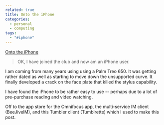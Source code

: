 ```yaml
---
related: true
title: Onto the iPhone
categories:
  - personal
  - computing
tags:
  - "#iphone"
---
```

[Onto the iPhone][1]

> OK, I have joined the club and now am an iPhone user.

I am coming from many years using using a Palm Treo 650. It was getting rather
dated as well as starting to move down the unsupported curve. It finally
developed a crack on the face plate that killed the stylus capability.

I have found the iPhone to be rather easy to use -- perhaps due to a lot of
pre-purchase reading and video watching.

Off to the app store for the Omnifocus app, the multi-service IM client
(BeeJiveIM), and this Tumbler client (Tumblrette) which I used to make this
post.

[1]: http://www.apple.com/iphone

